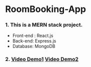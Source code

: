 # RoomBooking-App
### 1. This is a MERN stack project. 
* Front-end : React.js
* Back-end: Express.js
* Database: MongoDB
### 2. [Video Demo1](https://www.youtube.com/watch?v=MwGX0r70TtM) [Video Demo2](https://www.youtube.com/watch?v=YfQ3RN2fCbU)
